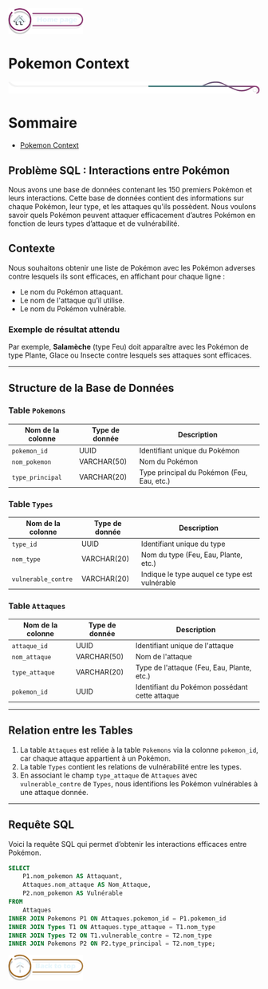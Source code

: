 <a href="../README.md">
  <img src="../assets/button/home_page.png" alt="Home page" style="width: 150px; height: auto;">
</a>

# Pokemon Context

![border](../assets/line/border_r.png)

# Sommaire

- [Pokemon Context](#pokemon-context)

## Problème SQL : Interactions entre Pokémon

Nous avons une base de données contenant les 150 premiers Pokémon et leurs interactions. Cette base de données contient des informations sur chaque Pokémon, leur type, et les attaques qu'ils possèdent. Nous voulons savoir quels Pokémon peuvent attaquer efficacement d’autres Pokémon en fonction de leurs types d’attaque et de vulnérabilité.

## Contexte

Nous souhaitons obtenir une liste de Pokémon avec les Pokémon adverses contre lesquels ils sont efficaces, en affichant pour chaque ligne :

- Le nom du Pokémon attaquant.
- Le nom de l'attaque qu’il utilise.
- Le nom du Pokémon vulnérable.

### Exemple de résultat attendu

Par exemple, **Salamèche** (type Feu) doit apparaître avec les Pokémon de type Plante, Glace ou Insecte contre lesquels ses attaques sont efficaces.

---

## Structure de la Base de Données

### Table `Pokemons`

| Nom de la colonne | Type de donnée | Description                                |
| ----------------- | -------------- | ------------------------------------------ |
| `pokemon_id`      | UUID           | Identifiant unique du Pokémon              |
| `nom_pokemon`     | VARCHAR(50)    | Nom du Pokémon                             |
| `type_principal`  | VARCHAR(20)    | Type principal du Pokémon (Feu, Eau, etc.) |

### Table `Types`

| Nom de la colonne   | Type de donnée | Description                                   |
| ------------------- | -------------- | --------------------------------------------- |
| `type_id`           | UUID           | Identifiant unique du type                    |
| `nom_type`          | VARCHAR(20)    | Nom du type (Feu, Eau, Plante, etc.)          |
| `vulnerable_contre` | VARCHAR(20)    | Indique le type auquel ce type est vulnérable |

### Table `Attaques`

| Nom de la colonne | Type de donnée | Description                                    |
| ----------------- | -------------- | ---------------------------------------------- |
| `attaque_id`      | UUID           | Identifiant unique de l'attaque                |
| `nom_attaque`     | VARCHAR(50)    | Nom de l'attaque                               |
| `type_attaque`    | VARCHAR(20)    | Type de l'attaque (Feu, Eau, Plante, etc.)     |
| `pokemon_id`      | UUID           | Identifiant du Pokémon possédant cette attaque |

---

## Relation entre les Tables

1. La table `Attaques` est reliée à la table `Pokemons` via la colonne `pokemon_id`, car chaque attaque appartient à un Pokémon.
2. La table `Types` contient les relations de vulnérabilité entre les types.
3. En associant le champ `type_attaque` de `Attaques` avec `vulnerable_contre` de `Types`, nous identifions les Pokémon vulnérables à une attaque donnée.

---

## Requête SQL

Voici la requête SQL qui permet d’obtenir les interactions efficaces entre Pokémon.

```sql
SELECT
    P1.nom_pokemon AS Attaquant,
    Attaques.nom_attaque AS Nom_Attaque,
    P2.nom_pokemon AS Vulnérable
FROM
    Attaques
INNER JOIN Pokemons P1 ON Attaques.pokemon_id = P1.pokemon_id
INNER JOIN Types T1 ON Attaques.type_attaque = T1.nom_type
INNER JOIN Types T2 ON T1.vulnerable_contre = T2.nom_type
INNER JOIN Pokemons P2 ON P2.type_principal = T2.nom_type;
```

<a href="#sommaire">
  <img src="/assets/img/button/back_to_top.png " alt="Back to top" style="width: 150px; height: auto;">
</a>
